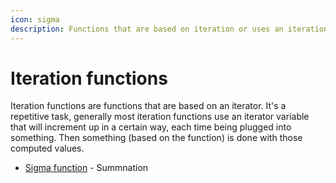 ```yaml
---
icon: sigma
description: Functions that are based on iteration or uses an iteration variable.
---
```


# Iteration functions

Iteration functions are functions that are based on an iterator. It's a repetitive task, generally most iteration functions use an iterator variable that will increment up in a certain way, each time being plugged into something. Then something (based on the function) is done with those computed values.

* [Sigma function](../../../sigma-function.md) - Summnation
